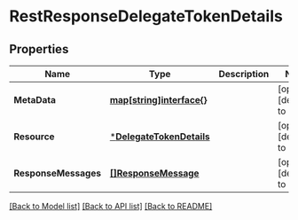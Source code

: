 # RestResponseDelegateTokenDetails

## Properties
Name | Type | Description | Notes
------------ | ------------- | ------------- | -------------
**MetaData** | [**map[string]interface{}**](interface{}.md) |  | [optional] [default to null]
**Resource** | [***DelegateTokenDetails**](DelegateTokenDetails.md) |  | [optional] [default to null]
**ResponseMessages** | [**[]ResponseMessage**](ResponseMessage.md) |  | [optional] [default to null]

[[Back to Model list]](../README.md#documentation-for-models) [[Back to API list]](../README.md#documentation-for-api-endpoints) [[Back to README]](../README.md)

